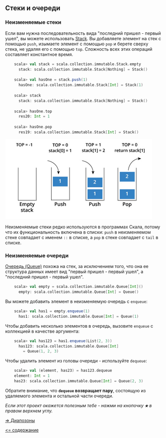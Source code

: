 ## Стеки и очереди

### Неизменяемые стеки

Если вам нужна последовательность вида "последний пришел - первый ушел", вы можете использовать [Stack](http://www.scala-lang.org/api/2.12.2/scala/collection/immutable/Stack.html).
 Вы добавляете элемент на стек с помощью `push`, изымаете элемент с помощью `pop` и берете сверху стека, не удаляя его с помощью
  `top`. Сложность всех этих операций составляет константное время.

```scala
    scala> val stack = scala.collection.immutable.Stack.empty
      stack: scala.collection.immutable.Stack[Nothing] = Stack()
    
    scala> val hasOne = stack.push(1)
      hasOne: scala.collection.immutable.Stack[Int] = Stack(1)
    
    scala> stack
      stack: scala.collection.immutable.Stack[Nothing] = Stack()
    
    scala> hasOne.top
      res20: Int = 1
    
    scala> hasOne.pop
      res19: scala.collection.immutable.Stack[Int] = Stack()
```

![alt text](https://github.com/steklopod/Collections/blob/master/src/main/resources/images/stack-operations.jpg "stack-operations")


Неизменяемые стеки редко используются в программах Скала, потому что их функциональность включена в списки: `push` в 
неизменяемом стеке совпадает с именем `::` в списке, а `pop` в стеке совпадает с `tail` в списке.

### Неизменяемые очереди
[Очередь (Queue)](http://www.scala-lang.org/api/2.12.2/scala/collection/immutable/Queue.html) похожа на стек, за исключением 
того, что она ее структура данных имеет вид "первый пришел - первый ушел", а "последний пришел - первый ушел".

```scala
    scala> val empty = scala.collection.immutable.Queue[Int]()
      empty: scala.collection.immutable.Queue[Int] = Queue()
```

Вы можете добавить элемент в неизменяемую очередь с `enqueue`:

```scala
    scala> val has1 = empty.enqueue(1)
      has1: scala.collection.immutable.Queue[Int] = Queue(1)
```

Чтобы добавить несколько элементов в очередь, вызовите `enqueue` с коллекцией в качестве аргумента:

```scala
    scala> val has123 = has1.enqueue(List(2, 3))
      has123: scala.collection.immutable.Queue[Int]
        = Queue(1, 2, 3)
```

Чтобы удалить элемент из головы очереди - используйте `dequeue`:

```scala
    scala> val (element, has23) = has123.dequeue
    element: Int = 1
    has23: scala.collection.immutable.Queue[Int] = Queue(2, 3)
```

Обратите внимание, что **`dequeue` возвращает пару**, состоящую из удаляемого элемента и остальной части очереди.

_Если этот проект окажется полезным тебе - нажми на кнопочку **`★`** в правом верхнем углу._

[=> Диапозоны](https://github.com/steklopod/Collections/blob/master/src/main/resources/readmes/Concrete-Ranges.md)

[<= содержание](https://github.com/steklopod/Collections/blob/master/readme.md)

